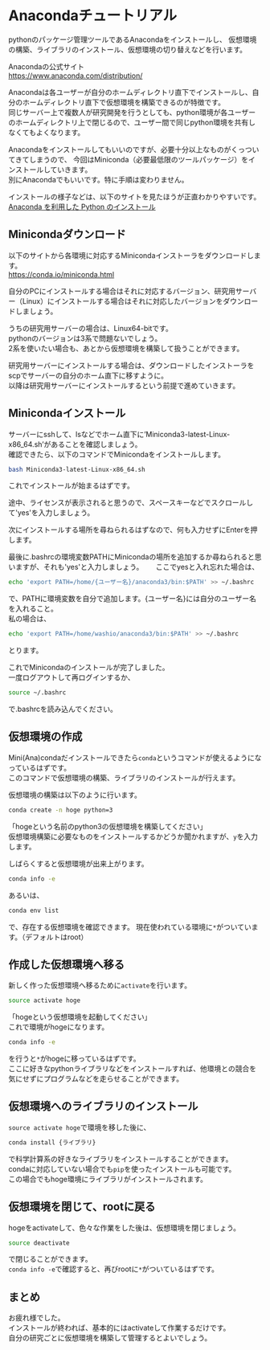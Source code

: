 # Anacondaチュートリアル
pythonのパッケージ管理ツールであるAnacondaをインストールし、
仮想環境の構築、ライブラリのインストール、仮想環境の切り替えなどを行います。

Anacondaの公式サイト  
https://www.anaconda.com/distribution/

Anacondaは各ユーザーが自分のホームディレクトリ直下でインストールし、自分のホームディレクトリ直下で仮想環境を構築できるのが特徴です。  
同じサーバー上で複数人が研究開発を行うとしても、python環境が各ユーザーのホームディレクトリ上で閉じるので、ユーザー間で同じpython環境を共有しなくてもよくなります。

Anacondaをインストールしてもいいのですが、必要十分以上なものがくっついてきてしまうので、
今回はMiniconda（必要最低限のツールパッケージ）をインストールしていきます。  
別にAnacondaでもいいです。特に手順は変わりません。

インストールの様子などは、以下のサイトを見たほうが正直わかりやすいです。  
[Anaconda を利用した Python のインストール](http://pythondatascience.plavox.info/pythonのインストール/anaconda-ubuntu-linux)

## Minicondaダウンロード
以下のサイトから各環境に対応するMinicondaインストーラをダウンロードします。  
https://conda.io/miniconda.html

自分のPCにインストールする場合はそれに対応するバージョン、研究用サーバー（Linux）にインストールする場合はそれに対応したバージョンをダウンロードしましょう。  

うちの研究用サーバーの場合は、Linux64-bitです。  
pythonのバージョンは3系で問題ないでしょう。  
2系を使いたい場合も、あとから仮想環境を構築して扱うことができます。

研究用サーバーにインストールする場合は、ダウンロードしたインストーラをscpでサーバーの自分のホーム直下に移すように。  
以降は研究用サーバーにインストールするという前提で進めていきます。

## Minicondaインストール
サーバーにsshして、lsなどでホーム直下に’Miniconda3-latest-Linux-x86_64.sh’があることを確認しましょう。  
確認できたら、以下のコマンドでMinicondaをインストールします。
```bash
bash Miniconda3-latest-Linux-x86_64.sh
```
これでインストールが始まるはずです。

途中、ライセンスが表示されると思うので、スペースキーなどでスクロールして'yes'を入力しましょう。

次にインストールする場所を尋ねられるはずなので、何も入力せずにEnterを押します。

最後に.bashrcの環境変数PATHにMinicondaの場所を追加するか尋ねられると思いますが、それも'yes'と入力しましょう。　　
ここでyesと入れ忘れた場合は、
```bash
echo 'export PATH=/home/{ユーザー名}/anaconda3/bin:$PATH' >> ~/.bashrc
```
で、PATHに環境変数を自分で追加します。{ユーザー名}には自分のユーザー名を入れること。  
私の場合は、
```bash
echo 'export PATH=/home/washio/anaconda3/bin:$PATH' >> ~/.bashrc
```
とります。

これでMinicondaのインストールが完了しました。  
一度ログアウトして再ログインするか、
```bash
source ~/.bashrc
```
で.bashrcを読み込んでください。

## 仮想環境の作成
Mini(Ana)condaだインストールできたら`conda`というコマンドが使えるようになっているはずです。  
このコマンドで仮想環境の構築、ライブラリのインストールが行えます。

仮想環境の構築は以下のように行います。
```bash
conda create -n hoge python=3
```
「hogeという名前のpython3の仮想環境を構築してください」  
仮想環境構築に必要なものをインストールするかどうか聞かれますが、`y`を入力します。

しばらくすると仮想環境が出来上がります。

```bash
conda info -e
```
あるいは、
```bash
conda env list
```
で、存在する仮想環境を確認できます。
現在使われている環境に`*`がついています。（デフォルトはroot）

## 作成した仮想環境へ移る
新しく作った仮想環境へ移るために`activate`を行います。
```bash
source activate hoge
```
「hogeという仮想環境を起動してください」  
これで環境がhogeになります。
```bash
conda info -e
```
を行うと`*`がhogeに移っているはずです。  
ここに好きなpythonライブラリなどをインストールすれば、他環境との競合を気にせずにプログラムなどを走らせることができます。

## 仮想環境へのライブラリのインストール
`source activate hoge`で環境を移した後に、
```bash
conda install {ライブラリ}
```
で科学計算系の好きなライブラリをインストールすることができます。  
condaに対応していない場合でも`pip`を使ったインストールも可能です。  
この場合でもhoge環境にライブラリがインストールされます。

## 仮想環境を閉じて、rootに戻る
hogeをactivateして、色々な作業をした後は、仮想環境を閉じましょう。
```bash
source deactivate
```
で閉じることができます。  
`conda info -e`で確認すると、再びrootに`*`がついているはずです。

## まとめ
お疲れ様でした。  
インストールが終われば、基本的にはactivateして作業するだけです。  
自分の研究ごとに仮想環境を構築して管理するとよいでしょう。